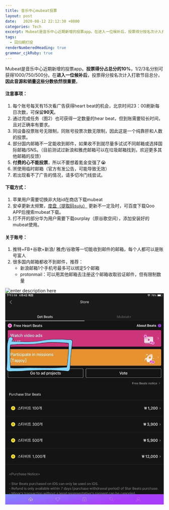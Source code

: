 ```yaml
---
title: 音乐中心mubeat投票
layout: post
date:   2020-08-12 22:12:30 +0800
categories: Tech
excerpt: Mubeat是音乐中心近期新增的投票app。在进入一位候补后，投票得分按名次计入打歌节目总分，因此音源和销量这些分数依然很重要。
tags:
  - 回归期打投
renderNumberedHeading: true
grammar_cjkRuby: true
---
```


Mubeat是音乐中心近期新增的投票app。**投票得分占总分的10%**，1/2/3名分别可获得1000/750/500分。在**进入一位候补后**，投票得分按名次计入打歌节目总分，**因此音源和销量这些分数依然很重要**。

#### 注意事项：

 1. 每个账号每天有15次看广告获得heart beat的机会，北京时间23：00刷新每日次数，可保留**90天**。
 2. 通过完成任务（图2）也可获得一定数量的hear beat，但到账需要较长时间，且对正确率有要求。
 3. 同设备投票账号无限制，同账号投票次数无限制，因此这是一个纯靠肝和人数的投票。
 4. 部分国内邮箱不一定能收到邮件，如果收不到就尽量多试试不同邮箱或选择国际邮箱/SNS。（目前测试过新浪和雅虎邮箱可以在垃圾邮箱找到，欢迎更多其他邮箱的反馈）
 5. **付费的心不能投票**，所以不要想着氪金变强了😭
 6. 🈲使用临时邮箱（官方有发公告，可能导致无效）
 7. 若出现看不了广告的情况，请多切冷门线尝试。



#### 下载方式：

 1. 苹果用户需要切换非大陆id在商店下载mubeat
 2. 安卓更新太频繁，[度盘（提取码suju）](https://pan.baidu.com/s/19xXZmG-SM_nCxp82VkmDlQ) 更新不一定及时，可百度下载Qoo APP后搜索mubeat下载。
 3. 打不开的部分华为用户需要下载ourplay（原谷歌空间），添加安装好的mubeat使用。


#### 关于账号：

 1. 推特+FB+谷歌+新浪/ 雅虎/谷歌等一切能收到邮件的邮箱，每个人都可以是账号富人
 2. 很多国内邮箱都收不到邮件，推荐：
    - 新浪邮箱1个手机号最多可以绑定5个邮箱
    - protonmail：可以用其他邮箱去注册这个邮箱收取验证邮件，但有限制数量

![enter description here](https://github.com/plxd1106/plxd1106.github.io/blob/gh-pages/_posts/images/mubeat.jpg?raw=true)
![enter description here](https://github.com/plxd1106/plxd1106.github.io/blob/gh-pages/_posts/images/mubeat2.jpg?raw=true)

